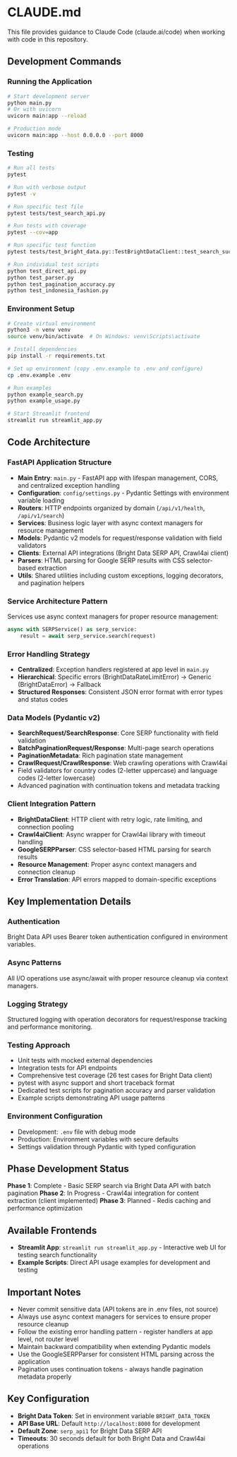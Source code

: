 # CLAUDE.md

This file provides guidance to Claude Code (claude.ai/code) when working with code in this repository.

## Development Commands

### Running the Application
```bash
# Start development server
python main.py
# Or with uvicorn
uvicorn main:app --reload

# Production mode
uvicorn main:app --host 0.0.0.0 --port 8000
```

### Testing
```bash
# Run all tests
pytest

# Run with verbose output
pytest -v

# Run specific test file
pytest tests/test_search_api.py

# Run tests with coverage
pytest --cov=app

# Run specific test function
pytest tests/test_bright_data.py::TestBrightDataClient::test_search_success

# Run individual test scripts
python test_direct_api.py
python test_parser.py
python test_pagination_accuracy.py
python test_indonesia_fashion.py
```

### Environment Setup
```bash
# Create virtual environment
python3 -m venv venv
source venv/bin/activate  # On Windows: venv\Scripts\activate

# Install dependencies
pip install -r requirements.txt

# Set up environment (copy .env.example to .env and configure)
cp .env.example .env

# Run examples
python example_search.py
python example_usage.py

# Start Streamlit frontend
streamlit run streamlit_app.py
```

## Code Architecture

### FastAPI Application Structure
- **Main Entry**: `main.py` - FastAPI app with lifespan management, CORS, and centralized exception handling
- **Configuration**: `config/settings.py` - Pydantic Settings with environment variable loading
- **Routers**: HTTP endpoints organized by domain (`/api/v1/health`, `/api/v1/search`)
- **Services**: Business logic layer with async context managers for resource management
- **Models**: Pydantic v2 models for request/response validation with field validators
- **Clients**: External API integrations (Bright Data SERP API, Crawl4ai client)
- **Parsers**: HTML parsing for Google SERP results with CSS selector-based extraction
- **Utils**: Shared utilities including custom exceptions, logging decorators, and pagination helpers

### Service Architecture Pattern
Services use async context managers for proper resource management:
```python
async with SERPService() as serp_service:
    result = await serp_service.search(request)
```

### Error Handling Strategy
- **Centralized**: Exception handlers registered at app level in `main.py`
- **Hierarchical**: Specific errors (BrightDataRateLimitError) → Generic (BrightDataError) → Fallback
- **Structured Responses**: Consistent JSON error format with error types and status codes

### Data Models (Pydantic v2)
- **SearchRequest/SearchResponse**: Core SERP functionality with field validation
- **BatchPaginationRequest/Response**: Multi-page search operations
- **PaginationMetadata**: Rich pagination state management
- **CrawlRequest/CrawlResponse**: Web crawling operations with Crawl4ai
- Field validators for country codes (2-letter uppercase) and language codes (2-letter lowercase)
- Advanced pagination with continuation tokens and metadata tracking

### Client Integration Pattern
- **BrightDataClient**: HTTP client with retry logic, rate limiting, and connection pooling
- **Crawl4aiClient**: Async wrapper for Crawl4ai library with timeout handling
- **GoogleSERPParser**: CSS selector-based HTML parsing for search results
- **Resource Management**: Proper async context managers and connection cleanup
- **Error Translation**: API errors mapped to domain-specific exceptions

## Key Implementation Details

### Authentication
Bright Data API uses Bearer token authentication configured in environment variables.

### Async Patterns
All I/O operations use async/await with proper resource cleanup via context managers.

### Logging Strategy
Structured logging with operation decorators for request/response tracking and performance monitoring.

### Testing Approach
- Unit tests with mocked external dependencies
- Integration tests for API endpoints
- Comprehensive test coverage (26 test cases for Bright Data client)
- pytest with async support and short traceback format
- Dedicated test scripts for pagination accuracy and parser validation
- Example scripts demonstrating API usage patterns

### Environment Configuration
- Development: `.env` file with debug mode
- Production: Environment variables with secure defaults
- Settings validation through Pydantic with typed configuration

## Phase Development Status
**Phase 1**: Complete - Basic SERP search via Bright Data API with batch pagination
**Phase 2**: In Progress - Crawl4ai integration for content extraction (client implemented)
**Phase 3**: Planned - Redis caching and performance optimization

## Available Frontends
- **Streamlit App**: `streamlit run streamlit_app.py` - Interactive web UI for testing search functionality
- **Example Scripts**: Direct API usage examples for development and testing

## Important Notes
- Never commit sensitive data (API tokens are in .env files, not source)
- Always use async context managers for services to ensure proper resource cleanup
- Follow the existing error handling pattern - register handlers at app level, not router level
- Maintain backward compatibility when extending Pydantic models
- Use the GoogleSERPParser for consistent HTML parsing across the application
- Pagination uses continuation tokens - always handle pagination metadata properly

## Key Configuration
- **Bright Data Token**: Set in environment variable `BRIGHT_DATA_TOKEN`
- **API Base URL**: Default `http://localhost:8000` for development
- **Default Zone**: `serp_api1` for Bright Data SERP API
- **Timeouts**: 30 seconds default for both Bright Data and Crawl4ai operations